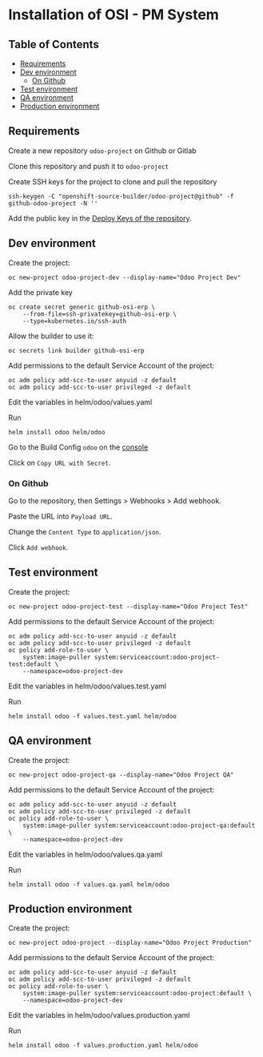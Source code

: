 # Installation of OSI - PM System

## Table of Contents
* [Requirements](#Requirements)
* [Dev environment](#Dev-environment)
  * [On Github](#On-Github)
* [Test environment](#Test-environment)
* [QA environment](#QA-environment)
* [Production environment](#Production-environment)


## Requirements

Create a new repository `odoo-project` on Github or Gitlab

Clone this repository and push it to `odoo-project`

Create SSH keys for the project to clone and pull the repository
```shell script
ssh-keygen -C "openshift-source-builder/odoo-project@github" -f github-odoo-project -N ''
```
Add the public key in the [Deploy Keys of the repository](https://github.com).

## Dev environment

Create the project:
```shell script
oc new-project odoo-project-dev --display-name="Odoo Project Dev"
```
Add the private key
```shell script
oc create secret generic github-osi-erp \
    --from-file=ssh-privatekey=github-osi-erp \
    --type=kubernetes.io/ssh-auth
```
Allow the builder to use it:
```shell script
oc secrets link builder github-osi-erp
```
Add permissions to the default Service Account of the project:
```shell script
oc adm policy add-scc-to-user anyuid -z default
oc adm policy add-scc-to-user privileged -z default
```
Edit the variables in helm/odoo/values.yaml

Run
```shell script
helm install odoo helm/odoo
```
Go to the Build Config `odoo` on the [console](https://console-openshift-console.apps.do1.ursasys.net)

Click on `Copy URL with Secret`.

### On Github

Go to the repository, then Settings > Webhooks > Add webhook.

Paste the URL into `Payload URL`.

Change the `Content Type` to `application/json`.

Click `Add webhook`.

## Test environment

Create the project:
```shell script
oc new-project odoo-project-test --display-name="Odoo Project Test"
```
Add permissions to the default Service Account of the project:
```shell script
oc adm policy add-scc-to-user anyuid -z default
oc adm policy add-scc-to-user privileged -z default
oc policy add-role-to-user \
    system:image-puller system:serviceaccount:odoo-project-test:default \
    --namespace=odoo-project-dev
```
Edit the variables in helm/odoo/values.test.yaml

Run
```shell script
helm install odoo -f values.test.yaml helm/odoo
```

## QA environment

Create the project:
```shell script
oc new-project odoo-project-qa --display-name="Odoo Project QA"
```
Add permissions to the default Service Account of the project:
```shell script
oc adm policy add-scc-to-user anyuid -z default
oc adm policy add-scc-to-user privileged -z default
oc policy add-role-to-user \
    system:image-puller system:serviceaccount:odoo-project-qa:default \
    --namespace=odoo-project-dev
```
Edit the variables in helm/odoo/values.qa.yaml

Run
```shell script
helm install odoo -f values.qa.yaml helm/odoo
```

## Production environment

Create the project:
```shell script
oc new-project odoo-project --display-name="Odoo Project Production"
```
Add permissions to the default Service Account of the project:
```shell script
oc adm policy add-scc-to-user anyuid -z default
oc adm policy add-scc-to-user privileged -z default
oc policy add-role-to-user \
    system:image-puller system:serviceaccount:odoo-project:default \
    --namespace=odoo-project-dev
```
Edit the variables in helm/odoo/values.production.yaml

Run
```shell script
helm install odoo -f values.production.yaml helm/odoo
```
